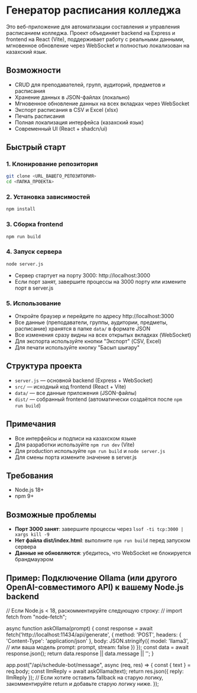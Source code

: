 # Генератор расписания колледжа

Это веб-приложение для автоматизации составления и управления расписанием колледжа. Проект объединяет backend на Express и frontend на React (Vite), поддерживает работу с реальными данными, мгновенное обновление через WebSocket и полностью локализован на казахский язык.

## Возможности
- CRUD для преподавателей, групп, аудиторий, предметов и расписания
- Хранение данных в JSON-файлах (локально)
- Мгновенное обновление данных на всех вкладках через WebSocket
- Экспорт расписания в CSV и Excel (xlsx)
- Печать расписания
- Полная локализация интерфейса (казахский язык)
- Современный UI (React + shadcn/ui)

## Быстрый старт

### 1. Клонирование репозитория
```bash
git clone <URL_ВАШЕГО_РЕПОЗИТОРИЯ>
cd <ПАПКА_ПРОЕКТА>
```

### 2. Установка зависимостей
```bash
npm install
```

### 3. Сборка frontend
```bash
npm run build
```

### 4. Запуск сервера
```bash
node server.js
```

- Сервер стартует на порту 3000: http://localhost:3000
- Если порт занят, завершите процессы на 3000 порту или измените порт в server.js

### 5. Использование
- Откройте браузер и перейдите по адресу http://localhost:3000
- Все данные (преподаватели, группы, аудитории, предметы, расписание) хранятся в папке `data/` в формате JSON
- Все изменения сразу видны на всех открытых вкладках (WebSocket)
- Для экспорта используйте кнопки "Экспорт" (CSV, Excel)
- Для печати используйте кнопку "Басып шығару"

## Структура проекта
- `server.js` — основной backend (Express + WebSocket)
- `src/` — исходный код frontend (React + Vite)
- `data/` — все данные приложения (JSON-файлы)
- `dist/` — собранный frontend (автоматически создаётся после `npm run build`)

## Примечания
- Все интерфейсы и подписи на казахском языке
- Для разработки используйте `npm run dev` (Vite)
- Для production используйте `npm run build` и `node server.js`
- Для смены порта измените значение в server.js

## Требования
- Node.js 18+
- npm 9+

## Возможные проблемы
- **Порт 3000 занят**: завершите процессы через `lsof -ti tcp:3000 | xargs kill -9`
- **Нет файла dist/index.html**: выполните `npm run build` перед запуском сервера
- **Данные не обновляются**: убедитесь, что WebSocket не блокируется брандмауэром

## Пример: Подключение Ollama (или другого OpenAI-совместимого API) к вашему Node.js backend

// Если Node.js < 18, раскомментируйте следующую строку:
// import fetch from "node-fetch";

async function askOllama(prompt) {
  const response = await fetch('http://localhost:11434/api/generate', {
    method: 'POST',
    headers: { 'Content-Type': 'application/json' },
    body: JSON.stringify({
      model: 'llama3', // или ваша модель
      prompt: prompt,
      stream: false
    })
  });
  const data = await response.json();
  return data.response || data.message || '';
}

app.post("/api/schedule-bot/message", async (req, res) => {
  const { text } = req.body;
  const llmReply = await askOllama(text);
  return res.json({ reply: llmReply });
  // Если хотите оставить fallback на старую логику, закомментируйте return и добавьте старую логику ниже.
});

